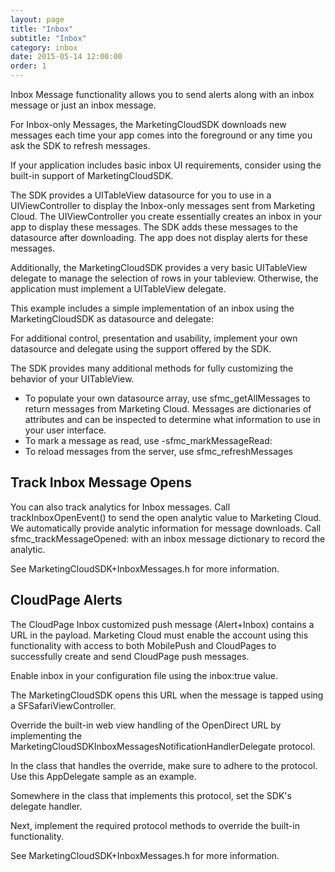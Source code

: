 ```yaml
---
layout: page
title: "Inbox"
subtitle: "Inbox"
category: inbox
date: 2015-05-14 12:00:00
order: 1
---
```

Inbox Message functionality allows you to send alerts along with an inbox message or just an inbox message.

For Inbox-only Messages, the MarketingCloudSDK downloads new messages each time your app comes into the foreground or any time you ask the SDK to refresh messages.

If your application includes basic inbox UI requirements, consider using the built-in support of MarketingCloudSDK.

The SDK provides a UITableView datasource for you to use in a UIViewController to display the Inbox-only messages sent from Marketing Cloud. The UIViewController you create essentially creates an inbox in your app to display these messages. The SDK adds these messages to the datasource after downloading. The app does not display alerts for these messages.

Additionally, the MarketingCloudSDK provides a very basic UITableView delegate to manage the selection of rows in your tableview. Otherwise, the application must implement a UITableView delegate.

This example includes a simple implementation of an inbox using the MarketingCloudSDK as datasource and delegate:
<script src="https://gist.github.com/eca779c4ee8893aecd25d237a40626f0.js"></script>
<script src="https://gist.github.com/4e6c3910935f6ccab2845091837d6474.js"></script>

For additional control, presentation and usability, implement your own datasource and delegate using the support offered by the SDK.

The SDK provides many additional methods for fully customizing the behavior of your UITableView.

* To populate your own datasource array, use sfmc_getAllMessages to return messages from Marketing Cloud. Messages are dictionaries of attributes and can be inspected to determine what information to use in your user interface.
* To mark a message as read, use -sfmc_markMessageRead:
* To reload messages from the server, use sfmc_refreshMessages

## Track Inbox Message Opens

You can also track analytics for Inbox messages. Call trackInboxOpenEvent() to send the open analytic value to Marketing Cloud. We automatically provide analytic information for message downloads. Call sfmc_trackMessageOpened: with an inbox message dictionary to record the analytic.

<script src="https://gist.github.com/b4117533046f2f86e917e1d8eda4f9e6.js"></script>
<script src="https://gist.github.com/63c21b8d358e0e86597dea492cca74e7.js"></script>

See MarketingCloudSDK+InboxMessages.h for more information.

## CloudPage Alerts
The CloudPage Inbox customized push message (Alert+Inbox) contains a URL in the payload. Marketing Cloud must enable the account using this functionality with access to both MobilePush and CloudPages to successfully create and send CloudPage push messages.

Enable inbox in your configuration file using the inbox:true value.

The MarketingCloudSDK opens this URL when the message is tapped using a SFSafariViewController.

Override the built-in web view handling of the OpenDirect URL by implementing the MarketingCloudSDKInboxMessagesNotificationHandlerDelegate protocol.

In the class that handles the override, make sure to adhere to the protocol. Use this AppDelegate sample as an example.

<script src="https://gist.github.com/0f39ddd4004118bfee64f2d53c68c88e.js"></script>
<script src="https://gist.github.com/22e93c290c396452f2d12b64e23f2702.js"></script>
Somewhere in the class that implements this protocol, set the SDK's delegate handler.
<script src="https://gist.github.com/18f5292e1fefc3ebdff61cf13757b668.js"></script>
<script src="https://gist.github.com/c534c46e9e9d7f40dec68e1a23bb6fb0.js"></script>
Next, implement the required protocol methods to override the built-in functionality.
<script src="https://gist.github.com/cb67e790b18a9f37632c845d7f03514d.js"></script>
<script src="https://gist.github.com/a25998c1062819d1bc3851c17de191d4.js"></script>

See MarketingCloudSDK+InboxMessages.h for more information.
